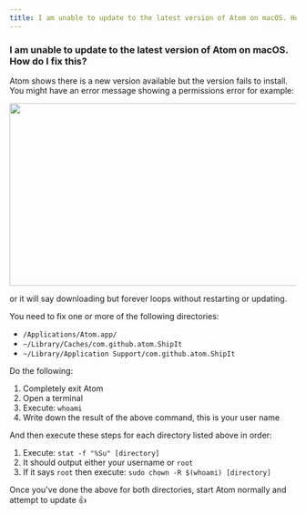```yaml
---
title: I am unable to update to the latest version of Atom on macOS. How do I fix this?
---
```

### I am unable to update to the latest version of Atom on macOS. How do I fix this?

Atom shows there is a new version available but the version fails to install. You might have an error message showing a permissions error for example:

<img src="../../images/update-atom-macos.jpeg" width="650" height="321">

or it will say downloading but forever loops without restarting or updating.

You need to fix one or more of the following directories:

* `/Applications/Atom.app/`
* `~/Library/Caches/com.github.atom.ShipIt`
* `~/Library/Application Support/com.github.atom.ShipIt`

Do the following:

1. Completely exit Atom
1. Open a terminal
1. Execute: `whoami`
1. Write down the result of the above command, this is your user name

And then execute these steps for each directory listed above in order:

1. Execute: `stat -f "%Su" [directory]`
1. It should output either your username or `root`
1. If it says `root` then execute: `sudo chown -R $(whoami) [directory]`

Once you've done the above for both directories, start Atom normally and attempt to update :+1:
